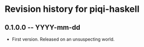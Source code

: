 # Revision history for piqi-haskell

## 0.1.0.0  -- YYYY-mm-dd

* First version. Released on an unsuspecting world.

